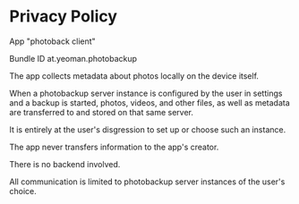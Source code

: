 #  Privacy Policy

App "photoback client"

Bundle ID at.yeoman.photobackup

The app collects metadata about photos locally on the device itself.

When a photobackup server instance is configured by the user in settings and a backup is started, photos, videos, and other files, as well as metadata are transferred to and stored on that same server.

It is entirely at the user's disgression to set up or choose such an instance.

The app never transfers information to the app's creator.

There is no backend involved.

All communication is limited to photobackup server instances of the user's choice.
